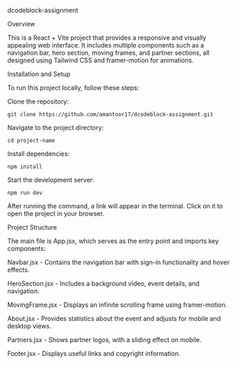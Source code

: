 dcodeblock-assignment

Overview

This is a React + Vite project that provides a responsive and visually appealing web interface. It includes multiple components such as a navigation bar, hero section, moving frames, and partner sections, all designed using Tailwind CSS and framer-motion for animations.

Installation and Setup

To run this project locally, follow these steps:

Clone the repository:
```
git clone https://github.com/amantoor17/dcodeblock-assignment.git
```
Navigate to the project directory:
```
cd project-name
```
Install dependencies:
```
npm install
```
Start the development server:
```
npm run dev
```
After running the command, a link will appear in the terminal. Click on it to open the project in your browser.

Project Structure

The main file is App.jsx, which serves as the entry point and imports key components:

Navbar.jsx - Contains the navigation bar with sign-in functionality and hover effects.

HeroSection.jsx - Includes a background video, event details, and navigation.

MovingFrame.jsx - Displays an infinite scrolling frame using framer-motion.

About.jsx - Provides statistics about the event and adjusts for mobile and desktop views.

Partners.jsx - Shows partner logos, with a sliding effect on mobile.

Footer.jsx - Displays useful links and copyright information.


